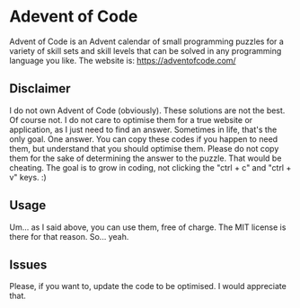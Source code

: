 # Adevent of Code
Advent of Code is an Advent calendar of small programming puzzles for a variety of skill sets and skill levels that can be solved in any programming language you like. The website is: https://adventofcode.com/

## Disclaimer
I do not own Advent of Code (obviously). These solutions are not the best. Of course not. I do not care to optimise them for a true website or application, as I just need to find an answer. Sometimes in life, that's the only goal. One answer. You can copy these codes if you happen to need them, but understand that you should optimise them. Please do not copy them for the sake of determining the answer to the puzzle. That would be cheating. The goal is to grow in coding, not clicking the "ctrl + c" and "ctrl + v" keys. :)

## Usage
Um... as I said above, you can use them, free of charge. The MIT license is there for that reason. So... yeah.

## Issues
Please, if you want to, update the code to be optimised. I would appreciate that.
